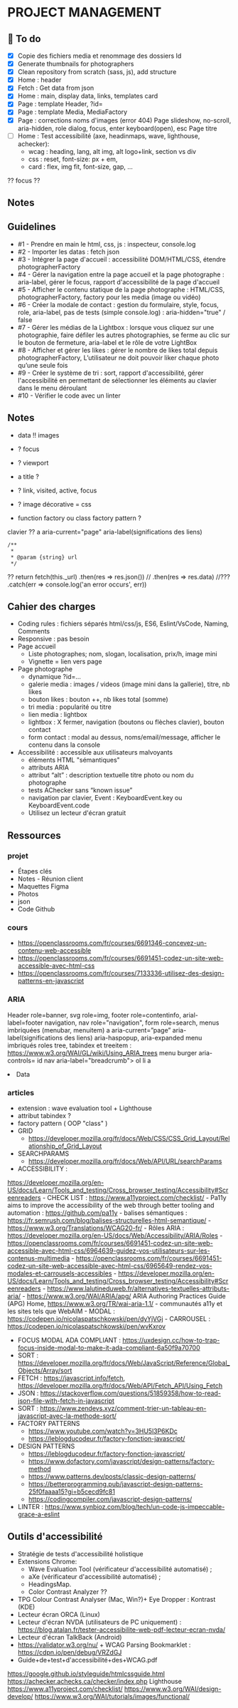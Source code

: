 # PROJECT MANAGEMENT


## 🎯 To do
- [x] Copie des fichiers media et renommage des dossiers Id
- [x] Generate thumbnails for photographers
- [x] Clean repository from scratch (sass, js), add structure
- [x] Home : header
- [x] Fetch : Get data from json
- [x] Home : main, display data, links, templates card
- [x] Page : template Header, ?id=
- [x] Page : template Media, MediaFactory
- [x] Page : corrections noms d'images (error 404)
Page slideshow, no-scroll, aria-hidden, role dialog, focus, enter keyboard(open), esc
Page titre
- [ ] Home : Test accessibilité (axe, headinmaps, wave, lighthouse, achecker): 
	- wcag : heading, lang, alt img, alt logo+link, section vs div
	- css : reset, font-size: px + em, 
	- card : flex, img fit, font-size, gap, ...

?? focus ??


## Notes



## Guidelines
- #1 - Prendre en main le html, css, js : inspecteur, console.log
- #2 - Importer les datas : fetch json
- #3 - Intégrer la page d'accueil : accessibilité DOM/HTML/CSS, étendre photographerFactory
- #4 - Gérer la navigation entre la page accueil et la page photographe : aria-label, gérer le focus, rapport d'accessibilité de la page d'accueil
- #5 - Afficher le contenu statique de la page photographe : HTML/CSS, photographerFactory, factory pour les media (image ou vidéo)
- #6 - Créer la modale de contact : gestion du formulaire, style, focus, role, aria-label, pas de tests (simple console.log) : aria-hidden="true" / false
- #7 - Gérer les médias de la Lightbox : lorsque vous cliquez sur une photographie, faire défiler les autres photographies, se ferme au clic sur le bouton de fermeture, aria-label et le rôle de votre LightBox
- #8 - Afficher et gérer les likes : gérer le nombre de likes total depuis photographerFactory, L’utilisateur ne doit pouvoir liker chaque photo qu’une seule fois
- #9 - Créer le système de tri : sort, rapport d'accessibilité, gérer l'accessibilité en permettant de sélectionner les éléments au clavier dans le menu déroulant
- #10 - Vérifier le code avec un linter

## Notes
- data !! images
- ? focus
- ? viewport
- a title ?
- ? link, visited, active, focus
- ? image décorative = css

- function factory ou class factory pattern ?


 clavier
?? a aria-current="page" aria-label(significations des liens)



    /**
     * 
     * @param {string} url 
     */

??
       return fetch(this._url)
            .then(res => res.json())
            // .then(res => res.data) //???
            .catch(err => console.log('an error occurs', err))
     
## Cahier des charges

- Coding rules : fichiers séparés html/css/js, ES6, Eslint/VsCode, Naming, Comments 
- Responsive : pas besoin
- Page accueil
	- Liste photographes; nom, slogan, localisation, prix/h, image mini
	- Vignette = lien vers page
- Page photographe
	- dynamique ?id=...
	- galerie media : images / videos (image mini dans la gallerie), titre, nb likes
	- bouton likes : bouton ++, nb likes total (somme)
	- tri media : popularité ou titre
	- lien media : lightbox
	- lightbox : X fermer, navigation (boutons ou flèches clavier), bouton contact
	- form contact : modal au dessus, noms/email/message, afficher le contenu dans la console
- Accessibilité : accessible aux utilisateurs malvoyants 
    - éléments HTML "sémantiques"
    - attributs ARIA
    - attribut “alt” : description textuelle titre photo ou nom du photographe
    - tests AChecker sans “known issue”
    - navigation par clavier, Event : KeyboardEvent.key ou KeyboardEvent.code
    - Utilisez un lecteur d'écran gratuit



## Ressources

### projet
- Étapes clés 
- Notes - Réunion client
- Maquettes Figma
- Photos
- json
- Code Github

### cours
- https://openclassrooms.com/fr/courses/6691346-concevez-un-contenu-web-accessible
- https://openclassrooms.com/fr/courses/6691451-codez-un-site-web-accessible-avec-html-css
- https://openclassrooms.com/fr/courses/7133336-utilisez-des-design-patterns-en-javascript

### ARIA
Header role=banner, svg role=img, footer role=contentinfo, arial-label=footer navigation, nav role="navigation", 
form role=search, menus imbriquées (menubar, menuitem)
a aria-current=”page” aria-label(significations des liens)
aria-haspopup, aria-expanded
menu imbriqués  roles tree, tabindex et treeitem : https://www.w3.org/WAI/GL/wiki/Using_ARIA_trees
menu burger aria-controls= id
nav aria-label="breadcrumb"> ol li a <li class="breadcrumb-item active" aria-current="page">Data</li>

### articles 
- extension : wave evaluation tool + Lighthouse
- attribut tabindex ?
- factory pattern ( OOP "class" )
- GRID
    - https://developer.mozilla.org/fr/docs/Web/CSS/CSS_Grid_Layout/Relationship_of_Grid_Layout
- SEARCHPARAMS
    - https://developer.mozilla.org/fr/docs/Web/API/URL/searchParams
- ACCESSIBILITY :

https://developer.mozilla.org/en-US/docs/Learn/Tools_and_testing/Cross_browser_testing/Accessibility#Screenreaders
    - CHECK LIST : https://www.a11yproject.com/checklist/
    - Pa11y aims to improve the accessibility of the web through better tooling and automation : https://github.com/pa11y
    - balises sémantiques : https://fr.semrush.com/blog/balises-structurelles-html-semantique/
    - https://www.w3.org/Translations/WCAG20-fr/
    - Rôles ARIA : https://developer.mozilla.org/en-US/docs/Web/Accessibility/ARIA/Roles
    - https://openclassrooms.com/fr/courses/6691451-codez-un-site-web-accessible-avec-html-css/6964639-guidez-vos-utilisateurs-sur-les-contenus-multimedia
    - https://openclassrooms.com/fr/courses/6691451-codez-un-site-web-accessible-avec-html-css/6965649-rendez-vos-modales-et-carrousels-accessibles
    - https://developer.mozilla.org/en-US/docs/Learn/Tools_and_testing/Cross_browser_testing/Accessibility#Screenreaders
    - https://www.lalutineduweb.fr/alternatives-textuelles-attributs-aria/
    - https://www.w3.org/WAI/ARIA/apg/ ARIA Authoring Practices Guide (APG) Home, https://www.w3.org/TR/wai-aria-1.1/
    - communautés a11y et les sites tels que WebAIM
    - MODAL : https://codepen.io/nicolaspatschkowski/pen/dyYjVGj
    - CARROUSEL : https://codepen.io/nicolaspatschkowski/pen/wvKxrov
- FOCUS MODAL ADA COMPLIANT : https://uxdesign.cc/how-to-trap-focus-inside-modal-to-make-it-ada-compliant-6a50f9a70700
- SORT : https://developer.mozilla.org/fr/docs/Web/JavaScript/Reference/Global_Objects/Array/sort
- FETCH : https://javascript.info/fetch, https://developer.mozilla.org/fr/docs/Web/API/Fetch_API/Using_Fetch
- JSON : https://stackoverflow.com/questions/51859358/how-to-read-json-file-with-fetch-in-javascript
- SORT : https://www.zendevs.xyz/comment-trier-un-tableau-en-javascript-avec-la-methode-sort/
- FACTORY PATTERNS
    - https://www.youtube.com/watch?v=3HU5l3P6KDc
    - https://leblogducodeur.fr/factory-fonction-javascript/
- DESIGN PATTERNS
    - https://leblogducodeur.fr/factory-fonction-javascript/
    - https://www.dofactory.com/javascript/design-patterns/factory-method
    - https://www.patterns.dev/posts/classic-design-patterns/
    - https://betterprogramming.pub/javascript-design-patterns-25f0faaaa15?gi=b5cecd9fc81
    - https://codingcompiler.com/javascript-design-patterns/
- LINTER : https://www.synbioz.com/blog/tech/un-code-js-impeccable-grace-a-eslint

## Outils d'accessibilité
- Stratégie de tests d'accessibilité holistique
- Extensions Chrome:
	- Wave Evaluation Tool (vérificateur d'accessibilité automatisé) ;
	- aXe (vérificateur d'accessibilité automatisé) ;
	- HeadingsMap.
	- Color Contrast Analyzer ??
- TPG Colour Contrast Analyser (Mac, Win?)+ Eye Dropper : Kontrast (KDE)
- Lecteur écran ORCA (Linux)
- Lecteur d'écran NVDA (utilisateurs de PC uniquement) : https://blog.atalan.fr/tester-accessibilite-web-pdf-lecteur-ecran-nvda/
- Lecteur d'écran TalkBack (Android)
- https://validator.w3.org/nu/ + WCAG Parsing Bookmarklet : https://cdpn.io/pen/debug/VRZdGJ
- Guide+de+test+d'accessibilité+des+WCAG.pdf

https://google.github.io/styleguide/htmlcssguide.html
https://achecker.achecks.ca/checker/index.php
Lighthouse
https://www.a11yproject.com/checklist/
https://www.w3.org/WAI/design-develop/
https://www.w3.org/WAI/tutorials/images/functional/
